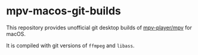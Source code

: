 # mpv-macos-git-builds


This repository provides unofficial git desktop builds of [mpv-player/mpv](https://github.com/mpv-player/mpv) for macOS.

It is compiled with git versions of `ffmpeg` and `libass`.
